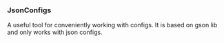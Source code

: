 ### JsonConfigs

A useful tool for conveniently working with configs. It is based on gson lib and only works with json configs.